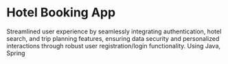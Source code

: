 # Hotel Booking App
Streamlined user experience by seamlessly integrating authentication, hotel search, and trip planning features, ensuring data security and personalized interactions through robust user registration/login functionality.
Using Java, Spring

